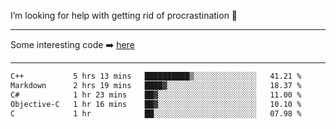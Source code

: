 I’m looking for help with getting rid of procrastination 🤔

-----

Some interesting code :arrow_right: [here](https://github.com/zhen8838/playground)

-----

<!--START_SECTION:waka-->

```txt
C++           5 hrs 13 mins   ██████████▒░░░░░░░░░░░░░░   41.21 %
Markdown      2 hrs 19 mins   ████▓░░░░░░░░░░░░░░░░░░░░   18.37 %
C#            1 hr 23 mins    ██▓░░░░░░░░░░░░░░░░░░░░░░   11.00 %
Objective-C   1 hr 16 mins    ██▓░░░░░░░░░░░░░░░░░░░░░░   10.10 %
C             1 hr            ██░░░░░░░░░░░░░░░░░░░░░░░   07.98 %
```

<!--END_SECTION:waka-->

<!--
**zhen8838/zhen8838** is a ✨ _special_ ✨ repository because its `README.md` (this file) appears on your GitHub profile.

Here are some ideas to get you started:

- 🔭 I’m currently working on ...
- 🌱 I’m currently learning ...
- 👯 I’m looking to collaborate on ...
 ...
- 💬 Ask me about ...
- 📫 How to reach me: ...
- 😄 Pronouns: ...
- ⚡ Fun fact: ...
-->
